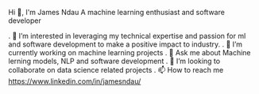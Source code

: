 Hi 👋, I'm James Ndau
       A machine learning enthusiast and software developer

. 👀 I’m interested in  leveraging my technical expertise and passion for ml and software development  to make a positive impact to industry. 
. 🌱 I’m currently working on machine learning projects
. 💬 Ask me about Machine lerning models, NLP and software development
. 💞️ I’m looking to collaborate on data science related projects
. 📫 How to reach me https://www.linkedin.com/in/jamesndau/

